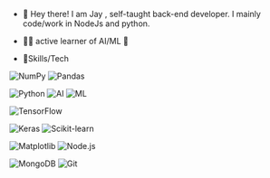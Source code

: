 - 👋 Hey there! I am Jay , self-taught back-end developer. I mainly
code/work in NodeJs and python. 


- 👩‍💻 active learner of AI/ML 📐


- 🤹Skills/Tech 





![NumPy](https://img.shields.io/badge/NumPy-013243?style=for-the-badge&logo=numpy&logoColor=white)
![Pandas](https://img.shields.io/badge/Pandas-150458?style=for-the-badge&logo=pandas&logoColor=white)

![Python](https://img.shields.io/badge/Python-3776AB?style=for-the-badge&logo=python&logoColor=white)
![AI](https://img.shields.io/badge/AI-lightgrey?style=for-the-badge&logo=artificial-intelligence&logoColor=black)
![ML](https://img.shields.io/badge/ML-lightgrey?style=for-the-badge&logo=machine-learning&logoColor=black)

![TensorFlow](https://img.shields.io/badge/TensorFlow-FF6F00?style=for-the-badge&logo=tensorflow&logoColor=white)

![Keras](https://img.shields.io/badge/Keras-%23D00000.svg?style=for-the-badge&logo=keras&logoColor=white)
![Scikit-learn](https://img.shields.io/badge/Scikit--learn-F7D01C?style=for-the-badge&logo=scikit-learn&logoColor=black)

![Matplotlib](https://img.shields.io/badge/Matplotlib-E3505B?style=for-the-badge&logo=matplotlib&logoColor=white)
![Node.js](https://img.shields.io/badge/Node.js-339933?style=for-the-badge&logo=nodedotjs&logoColor=white)

![MongoDB](https://img.shields.io/badge/MongoDB-%234EA94B.svg?style=for-the-badge&logo=mongodb&logoColor=white)
![Git](https://img.shields.io/badge/Git-F05032?style=for-the-badge&logo=git&logoColor=white)



